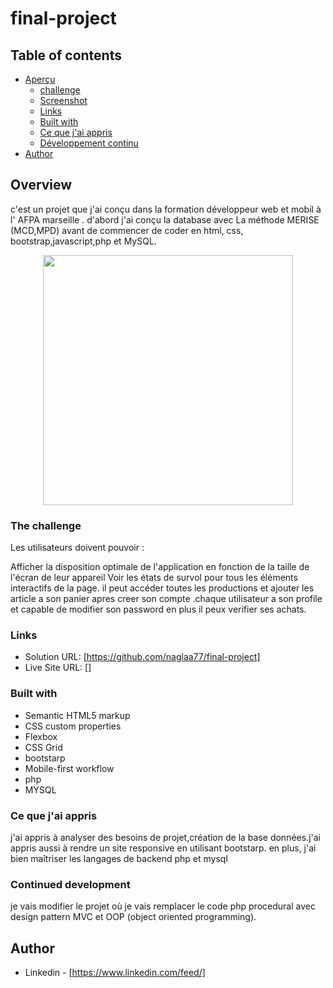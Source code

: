# final-project

## Table of contents

- [Aperçu](#overview)
  - [challenge](#the-challenge)
  - [Screenshot](#screenshot)
  - [Links](#links)
  - [Built with](#built-with)
  - [Ce que j'ai appris](#what-i-learned)
  - [Développement continu](#continued-development)
- [Author](#author)

## Overview

c'est un projet que j'ai conçu dans la formation développeur web et mobil à l' AFPA marseille . d'abord j'ai conçu la database avec La méthode MERISE (MCD,MPD) avant de commencer de coder en html, css, bootstrap,javascript,php et MySQL.

<div align="center">
    <img src="imgs/photo_diagram.jpg" width="400px"</img> 
</div>

### The challenge

Les utilisateurs doivent pouvoir :

Afficher la disposition optimale de l'application en fonction de la taille de l'écran de leur appareil
Voir les états de survol pour tous les éléments interactifs de la page.
il peut accéder toutes les productions et ajouter les article a son panier apres creer son compte .chaque utilisateur a son profile et capable de modifier son password en plus il peux verifier ses achats.

### Links

- Solution URL: [https://github.com/naglaa77/final-project]
- Live Site URL: []

### Built with

- Semantic HTML5 markup
- CSS custom properties
- Flexbox
- CSS Grid
- bootstarp
- Mobile-first workflow
- php
- MYSQL

### Ce que j'ai appris

j'ai appris à analyser des besoins de projet,création de la base données.j'ai appris aussi à rendre un site responsive en utilisant bootstarp. en plus, j'ai bien maîtriser les langages de backend php et mysql

### Continued development

je vais modifier le projet où je vais remplacer le code php procedural avec design pattern MVC et OOP (object oriented programming).

## Author

- Linkedin - [https://www.linkedin.com/feed/]
